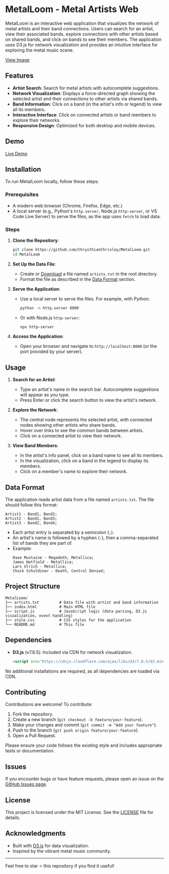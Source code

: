 # MetalLoom - Metal Artists Web

MetalLoom is an interactive web application that visualizes the network of metal artists and their band connections. Users can search for an artist, view their associated bands, explore connections with other artists based on shared bands, and click on bands to see their members. The application uses D3.js for network visualization and provides an intuitive interface for exploring the metal music scene.


[View Image](https://i.ibb.co/1tRV455Z/Metal-Loom.jpg)

## Features

- **Artist Search**: Search for metal artists with autocomplete suggestions.
- **Network Visualization**: Displays a force-directed graph showing the selected artist and their connections to other artists via shared bands.
- **Band Information**: Click on a band (in the artist's info or legend) to view all its members.
- **Interactive Interface**: Click on connected artists or band members to explore their networks.
- **Responsive Design**: Optimized for both desktop and mobile devices.

## Demo

[Live Demo](https://chrysthianchrisley.github.io/MetalLoom.github.io/)

## Installation

To run MetalLoom locally, follow these steps:

### Prerequisites
- A modern web browser (Chrome, Firefox, Edge, etc.)
- A local server (e.g., Python's `http.server`, Node.js `http-server`, or VS Code Live Server) to serve the files, as the app uses `fetch` to load data.

### Steps
1. **Clone the Repository**:
   ```bash
   git clone https://github.com/ChrysthianChrisley/MetalLoom.git
   cd MetalLoom
   ```

2. **Set Up the Data File**:
   - Create or [Download](https://github.com/ChrysthianChrisley/MetalLoom.github.io/blob/main/artists.txt)  a file named `artists.txt` in the root directory.
   - Format the file as described in the [Data Format](#data-format) section.

3. **Serve the Application**:
   - Use a local server to serve the files. For example, with Python:
     ```bash
     python -m http.server 8000
     ```
   - Or with Node.js `http-server`:
     ```bash
     npx http-server
     ```

4. **Access the Application**:
   - Open your browser and navigate to `http://localhost:8000` (or the port provided by your server).

## Usage

1. **Search for an Artist**:
   - Type an artist's name in the search bar. Autocomplete suggestions will appear as you type.
   - Press Enter or click the search button to view the artist's network.

2. **Explore the Network**:
   - The central node represents the selected artist, with connected nodes showing other artists who share bands.
   - Hover over links to see the common bands between artists.
   - Click on a connected artist to view their network.

3. **View Band Members**:
   - In the artist's info panel, click on a band name to see all its members.
   - In the visualization, click on a band in the legend to display its members.
   - Click on a member's name to explore their network.

## Data Format

The application reads artist data from a file named `artists.txt`. The file should follow this format:

```
Artist1 - Band1, Band2;
Artist2 - Band1, Band3;
Artist3 - Band2, Band4;
```

- Each artist entry is separated by a semicolon (`;`).
- An artist's name is followed by a hyphen (`-`), then a comma-separated list of bands they are part of.
- Example:
  ```
  Dave Mustaine - Megadeth, Metallica;
  James Hetfield - Metallica;
  Lars Ulrich - Metallica;
  Chuck Schuldiner - Death, Control Denied;
  ```

## Project Structure

```
MetalLoom/
├── artists.txt         # Data file with artist and band information
├── index.html          # Main HTML file
├── script.js           # JavaScript logic (data parsing, D3.js visualization, event handling)
├── style.css           # CSS styles for the application
└── README.md           # This file
```

## Dependencies

- **D3.js** (v7.8.5): Included via CDN for network visualization.
  ```html
  <script src="https://cdnjs.cloudflare.com/ajax/libs/d3/7.8.5/d3.min.js"></script>
  ```

No additional installations are required, as all dependencies are loaded via CDN.

## Contributing

Contributions are welcome! To contribute:

1. Fork the repository.
2. Create a new branch (`git checkout -b feature/your-feature`).
3. Make your changes and commit (`git commit -m "Add your feature"`).
4. Push to the branch (`git push origin feature/your-feature`).
5. Open a Pull Request.

Please ensure your code follows the existing style and includes appropriate tests or documentation.

## Issues

If you encounter bugs or have feature requests, please open an issue on the [GitHub Issues page](https://github.com/ChrysthianChrisley/MetalLoom/issues).

## License

This project is licensed under the MIT License. See the [LICENSE](LICENSE) file for details.

## Acknowledgments

- Built with [D3.js](https://d3js.org/) for data visualization.
- Inspired by the vibrant metal music community.

---

Feel free to star ⭐ this repository if you find it useful!
